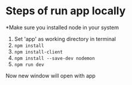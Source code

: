 # Steps of run app locally
*Make sure you installed node in your system

1. Set 'app' as working directory in terminal
2. ```npm install```
3. ```npm install-client```
4. ```npm install --save-dev nodemon```
5. ```npm run dev```

Now new window will open with app
